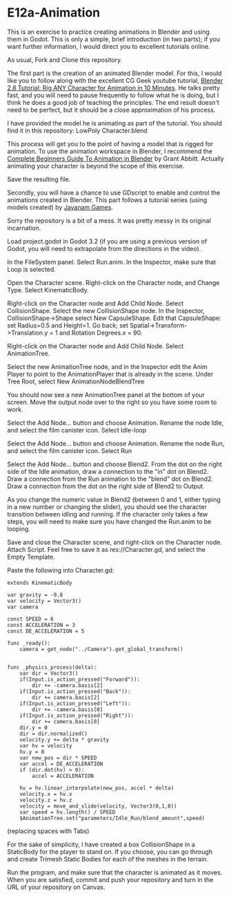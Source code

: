 # E12a-Animation

This is an exercise to practice creating animations in Blender and using them in Godot. This is only a simple, brief introduction (in two parts); if you want further information, I would direct you to excellent tutorials online.

As usual, Fork and Clone this repository.

The first part is the creation of an animated Blender model. For this, I would like you to follow along with the excellent CG Geek youtube tutorial, [Blender 2.8 Tutorial: Rig ANY Character for Animation in 10 Minutes](https://www.youtube.com/watch?v=SBYb1YmaOMY). He talks pretty fast, and you will need to pause frequently to follow what he is doing, but I think he does a good job of teaching the principles. The end result doesn't need to be perfect, but it should be a close approximation of his process.

I have provided the model he is animating as part of the tutorial. You should find it in this repository: LowPoly Character.blend

This process will get you to the point of having a model that is rigged for animation. To use the animation workspace in Blender, I recommend the [Complete Beginners Guide To Animation in Blender](https://www.youtube.com/watch?v=zp6kCe5Kmf4&list=PLn3ukorJv4vvHr6RMoXrZSMVqmOKlqbBR) by Grant Abbitt. Actually animating your character is beyond the scope of this exercise.

Save the resulting file.

Secondly, you will have a chance to use GDscript to enable and control the animations created in Blender. This part follows a tutorial series (using models created) by [Jayanam Games](https://www.youtube.com/watch?v=msZw59Iln74).

Sorry the repository is a bit of a mess. It was pretty messy in its original incarnation.

Load project.godot in Godot 3.2 (if you are using a previous version of Godot, you will need to extrapolate from the directions in the video). 

In the FileSystem panel. Select Run.anim. In the Inspector, make sure that Loop is selected. 

Open the Character scene. Right-click on the Character node, and Change Type. Select KinematicBody.

Right-click on the Character node and Add Child Node. Select CollisionShape. Select the new CollisionShape node. In the Inspector, CollisionShape->Shape select New CapsuleShape. Edit that CapsuleShape: set Radius=0.5 and Height=1. Go back; set Spatial->Transform->Translation.y = 1 and Rotation Degrees.x = 90.

Right-click on the Character node and Add Child Node. Select AnimationTree.

Select the new AnimationTree node, and in the Inspector edit the Anim Player to point to the AnimationPlayer that is already in the scene. Under Tree Root, select New AnimationNodeBlendTree

You should now see a new AnimationTree panel at the bottom of your screen. Move the output node over to the right so you have some room to work.

Select the Add Node… button and choose Animation. Rename the node Idle, and select the film canister icon. Select Idle-loop

Select the Add Node… button and choose Animation. Rename the node Run, and select the film canister icon. Select Run

Select the Add Node… button and choose Blend2. From the dot on the right side of the Idle animation, draw a connection to the "in" dot on Blend2. Draw a connection from the Run animation to the "blend" dot on Blend2. Draw a connection from the dot on the right side of Blend2 to Output.

As you change the numeric value in Blend2 (between 0 and 1, either typing in a new number or changing the slider), you should see the character transition between idling and running. If the character only takes a few steps, you will need to make sure you have changed the Run.anim to be looping.

Save and close the Character scene, and right-click on the Character node. Attach Script. Feel free to save it as res://Character.gd, and select the Empty Template.

Paste the following into Character.gd:
```
extends KinematicBody

var gravity = -9.8
var velocity = Vector3()
var camera

const SPEED = 6
const ACCELERATION = 3
const DE_ACCELERATION = 5

func _ready():
	camera = get_node("../Camera").get_global_transform()


func _physics_process(delta):
	var dir = Vector3()
	if(Input.is_action_pressed("Forward")):
		dir += -camera.basis[2]
	if(Input.is_action_pressed("Back")):
		dir += camera.basis[2]
	if(Input.is_action_pressed("Left")):
		dir += -camera.basis[0]
	if(Input.is_action_pressed("Right")):
		dir += camera.basis[0]
	dir.y = 0
	dir = dir.normalized()
	velocity.y += delta * gravity
	var hv = velocity
	hv.y = 0
	var new_pos = dir * SPEED
	var accel = DE_ACCELERATION
	if (dir.dot(hv) > 0):
		accel = ACCELERATION
	
	hv = hv.linear_interpolate(new_pos, accel * delta)
	velocity.x = hv.x
	velocity.z = hv.z
	velocity = move_and_slide(velocity, Vector3(0,1,0))
	var speed = hv.length() / SPEED
	$AnimationTree.set("parameters/Idle_Run/blend_amount",speed)
```
(replacing spaces with Tabs)

For the sake of simplicity, I have created a box CollisionShape in a StaticBody for the player to stand on. If you choose, you can go through and create Trimesh Static Bodies for each of the meshes in the terrain.

Run the program, and make sure that the character is animated as it moves. When you are satisfied, commit and push your repository and turn in the URL of your repository on Canvas.